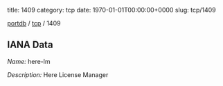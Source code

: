 title: 1409
category: tcp
date: 1970-01-01T00:00:00+0000
slug: tcp/1409

[portdb](/) / [tcp](/category/tcp.html) / 1409


## IANA Data

_Name:_ here-lm

_Description:_ Here License Manager

